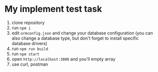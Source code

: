 # My implement test task 

1. clone repository 
2. run `npm i`
3. edit `ormconfig.json` and change your database configuration (you can also change a database type, but don't forget to install specific database drivers)
4. run `npm run build`
5. run `npm start`
6. open `http://localhost:3000` and you'll empty array
7. use curl, postman 
